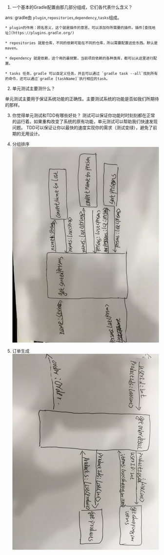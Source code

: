 1. 一个基本的Gradle配置由那几部分组成，它们各代表什么含义？

ans: gradle由 `plugin`,`repositories`,`dependency`,`tasks`组成。

    * plugin的作用：顾名思义，这个就是插件的意思，可以添加你所需要的插件。插件[查找地址](https://plugins.gradle.org/)
    
    * repositories 就是仓库，不同的依赖可能在不同的仓库，所以需要配置这些东西。默认是maven。
    
    * dependency 就是依赖，这个用的最频繁，当前项目依赖的各种类库，都可以从这里进行配置。
    
    * tasks 任务，gradle 可以自定义任务，并且可以通过 `gradle task --all`找到所有的命令，还可以通过`gradle [taskName]`执行相应的task。
    
2. 单元测试主要测什么？

单元测试主要用于保证系统功能的正确性。主要测试系统的功能是否如我们所期待的那样。

3. 你觉得单元测试和TDD有哪些好处？
测试可以保证你功能时时刻刻都在正常的运行着。如果重构改变了系统的原有功能，单元测试可以帮助我们快速发现问题。
TDD可以保证让你以最快的速度实现你的需求（测试变绿），避免了前期的无用设计。

4. 分组排序
![Tasking图](../images/IMG_0745.jpg)

5. 订单生成
![Tasking图](../images/IMG_0746.JPG)

